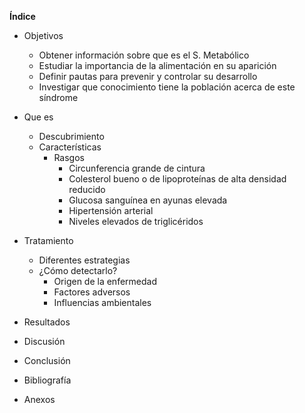 **Índice**

- Objetivos  
  - Obtener información sobre que es el S. Metabólico  
  - Estudiar la importancia de la alimentación en su aparición  
  - Definir pautas para prevenir y controlar su desarrollo  
  - Investigar que conocimiento tiene la población acerca de este síndrome  

- Que es  
  - Descubrimiento  
  - Características  
    - Rasgos  
      - Circunferencia grande de cintura  
      - Colesterol bueno o de lipoproteínas de alta densidad reducido  
      - Glucosa sanguínea en ayunas elevada  
      - Hipertensión arterial  
      - Niveles elevados de triglicéridos  
- Tratamiento  
  - Diferentes estrategias  
  - ¿Cómo detectarlo?  
    - Origen de la enfermedad  
    - Factores adversos  
    - Influencias ambientales  
- Resultados  
- Discusión   
- Conclusión  
- Bibliografía  
- Anexos  